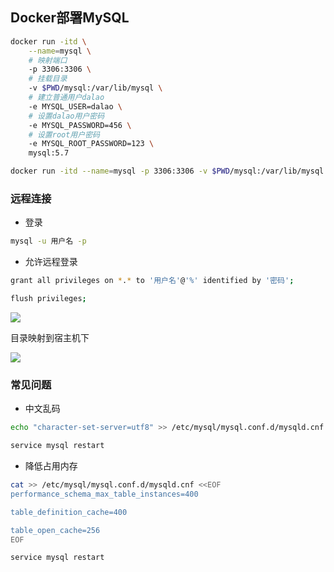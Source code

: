 <!--
 * @Description: 
 * @Version: 1.0
 * @Autor: DaLao
 * @Email: dalao_li@163.com
 * @Date: 2021-01-16 17:59:34
 * @LastEditors: DaLao
 * @LastEditTime: 2022-01-13 12:29:20
-->

## Docker部署MySQL

```sh
docker run -itd \
    --name=mysql \
    # 映射端口
    -p 3306:3306 \
    # 挂载目录
    -v $PWD/mysql:/var/lib/mysql \
    # 建立普通用户dalao
    -e MYSQL_USER=dalao \
    # 设置dalao用户密码
    -e MYSQL_PASSWORD=456 \
    # 设置root用户密码
    -e MYSQL_ROOT_PASSWORD=123 \
    mysql:5.7
```

```sh
docker run -itd --name=mysql -p 3306:3306 -v $PWD/mysql:/var/lib/mysql -e MYSQL_ROOT_PASSWORD=123  mysql:5.7
```


### 远程连接

- 登录

```sh
mysql -u 用户名 -p
```
- 允许远程登录

```sh
grant all privileges on *.* to '用户名'@'%' identified by '密码';

flush privileges;
```

![](https://cdn.hurra.ltd/img/20211227135258.png)

目录映射到宿主机下

![](https://cdn.hurra.ltd/img/20211227135502.png)


### 常见问题

- 中文乱码

```sh
echo "character-set-server=utf8" >> /etc/mysql/mysql.conf.d/mysqld.cnf

service mysql restart
```

- 降低占用内存

```sh
cat >> /etc/mysql/mysql.conf.d/mysqld.cnf <<EOF
performance_schema_max_table_instances=400

table_definition_cache=400

table_open_cache=256
EOF

service mysql restart
```




